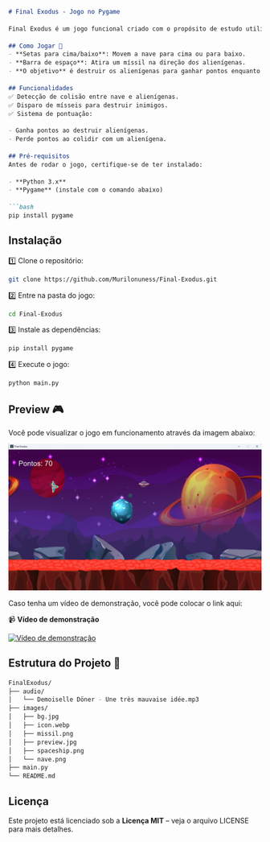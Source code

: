 ```markdown
# Final Exodus - Jogo no Pygame

Final Exodus é um jogo funcional criado com o propósito de estudo utilizando a biblioteca Pygame. O jogo consiste em uma nave espacial (controlada pelo jogador) que deve desviar de alienígenas e atirar neles para ganhar pontos. Quando a nave colide com um alienígena, o jogador perde pontos.

## Como Jogar 🚀
- **Setas para cima/baixo**: Movem a nave para cima ou para baixo.
- **Barra de espaço**: Atira um míssil na direção dos alienígenas.
- **O objetivo** é destruir os alienígenas para ganhar pontos enquanto evita colisões.

## Funcionalidades
✅ Detecção de colisão entre nave e alienígenas.
✅ Disparo de mísseis para destruir inimigos.
✅ Sistema de pontuação:

- Ganha pontos ao destruir alienígenas.
- Perde pontos ao colidir com um alienígena.

## Pré-requisitos
Antes de rodar o jogo, certifique-se de ter instalado:

- **Python 3.x**
- **Pygame** (instale com o comando abaixo)

```bash
pip install pygame
```

## Instalação

1️⃣ Clone o repositório:

```bash
git clone https://github.com/Murilonuness/Final-Exodus.git
```

2️⃣ Entre na pasta do jogo:

```bash
cd Final-Exodus
```

3️⃣ Instale as dependências:

```bash
pip install pygame
```

4️⃣ Execute o jogo:

```bash
python main.py
```

## Preview 🎮
Você pode visualizar o jogo em funcionamento através da imagem abaixo:

![Imagem do jogo](images/preview.jpg)

Caso tenha um vídeo de demonstração, você pode colocar o link aqui:

📹 **Vídeo de demonstração**

[![Vídeo de demonstração](https://img.youtube.com/vi/yhymvDdb1yE/0.jpg)](https://www.youtube.com/watch?v=yhymvDdb1yE)


## Estrutura do Projeto 📁

```bash
FinalExodus/
├── audio/
│   └── Demoiselle Döner - Une très mauvaise idée.mp3
├── images/
│   ├── bg.jpg
│   ├── icon.webp
│   ├── missil.png
│   ├── preview.jpg
│   ├── spaceship.png
│   └── nave.png
├── main.py
└── README.md
```

## Licença
Este projeto está licenciado sob a **Licença MIT** – veja o arquivo LICENSE para mais detalhes.
```